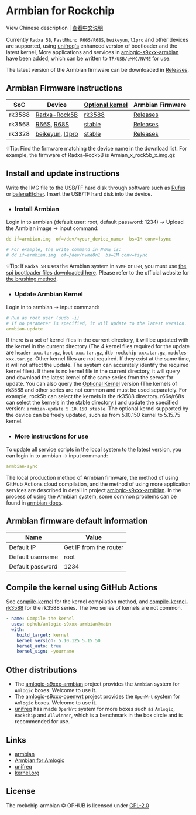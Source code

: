 # Armbian for Rockchip

View Chinese description  |  [查看中文说明](README.cn.md)

Currently `Radxa 5B`, `FastRhino R66S/R68S`, `beikeyun`, `l1pro` and other devices are supported, using [unifreq's](https://github.com/unifreq) enhanced version of bootloader and the latest kernel, More applications and services in [amlogic-s9xxx-armbian](https://github.com/ophub/amlogic-s9xxx-armbian) have been added, which can be written to `TF/USB/eMMC/NVME` for use.

The latest version of the Armbian firmware can be downloaded in [Releases](https://github.com/ophub/rockchip-armbian/releases).

## Armbian Firmware instructions

| SoC  | Device | [Optional kernel](https://github.com/ophub/kernel/tree/main/pub) | Armbian Firmware |
| ---- | ---- | ---- | ---- |
| rk3588 | [Radxa-Rock5B](https://wiki.radxa.com/Rock5/5b) | [rk3588](https://github.com/ophub/kernel/tree/main/pub/rk3588) | [Releases](https://github.com/ophub/rockchip-armbian/releases) |
| rk3568 | [R66S](https://r68s.cn/), [R68S](https://r68s.cn/) | [stable](https://github.com/ophub/kernel/tree/main/pub/stable) | [Releases](https://github.com/ophub/rockchip-armbian/releases) |
| rk3328 | [beikeyun](https://www.cnblogs.com/milton/p/15391525.html), [l1pro](https://post.smzdm.com/p/a4wkdo7l/) | [stable](https://github.com/ophub/kernel/tree/main/pub/stable) | [Releases](https://github.com/ophub/rockchip-armbian/releases) |

💡Tip: Find the firmware matching the device name in the download list. For example, the firmware of Radxa-Rock5B is Armian_x_rock5b_x.img.gz

## Install and update instructions

Write the IMG file to the USB/TF hard disk through software such as [Rufus](https://rufus.ie/) or [balenaEtcher](https://www.balena.io/etcher/). Insert the USB/TF hard disk into the device.

- ### Install Armbian

Login in to armbian (default user: root, default password: 1234) → Upload the Armbian image → input command:

```yaml
dd if=armbian.img  of=/dev/<your_device_name>  bs=1M conv=fsync

# For example, the write command in NVME is:
# dd if=armbian.img  of=/dev/nvme0n1  bs=1M conv=fsync
```

💡Tip: If `Radxa 5B` uses the Armbian system in `NVME` or `USB`, you must use [the spi bootloader files downloaded here](build-armbian/u-boot/rock5b). Please refer to the official website for [the brushing method](https://wiki.radxa.com/Rock5/install/spi).


- ### Update Armbian Kernel

Login in to armbian → input command:

```yaml
# Run as root user (sudo -i)
# If no parameter is specified, it will update to the latest version.
armbian-update
```

If there is a set of kernel files in the current directory, it will be updated with the kernel in the current directory (The 4 kernel files required for the update are `header-xxx.tar.gz`, `boot-xxx.tar.gz`, `dtb-rockchip-xxx.tar.gz`, `modules-xxx.tar.gz`. Other kernel files are not required. If they exist at the same time, it will not affect the update. The system can accurately identify the required kernel files). If there is no kernel file in the current directory, it will query and download the latest kernel of the same series from the server for update. You can also query the [Optional Kernel](https://github.com/ophub/kernel/tree/main/pub) version (The kernels of rk3588 and other series are not common and must be used separately. For example, rock5b can select the kernels in the rk3588 directory. r66s/r68s can select the kernels in the stable directory.) and update the specified version: `armbian-update 5.10.150 stable`. The optional kernel supported by the device can be freely updated, such as from 5.10.150 kernel to 5.15.75 kernel.

- ### More instructions for use

To update all service scripts in the local system to the latest version, you can login in to armbian → input command:

```yaml
armbian-sync
```

The local production method of Armbian firmware, the method of using GitHub Actions cloud compilation, and the method of using more application services are described in detail in project [amlogic-s9xxx-armbian](https://github.com/ophub/amlogic-s9xxx-armbian). In the process of using the Armbian system, some common problems can be found in [armbian-docs](https://github.com/ophub/amlogic-s9xxx-armbian/tree/main/build-armbian/armbian-docs).


## Armbian firmware default information

| Name | Value |
| ---- | ---- |
| Default IP | Get IP from the router |
| Default username | root |
| Default password | 1234 |

## Compile the kernel using GitHub Actions

See [compile-kernel](.github/workflows/compile-kernel.yml) for the kernel compilation method, and [compile-kernel-rk3588](.github/workflows/compile-kernel-rk3588.yml) for the rk3588 series. The two series of kernels are not common.

```yaml
- name: Compile the kernel
  uses: ophub/amlogic-s9xxx-armbian@main
  with:
    build_target: kernel
    kernel_version: 5.10.125_5.15.50
    kernel_auto: true
    kernel_sign: -yourname
```

## Other distributions

- The [amlogic-s9xxx-armbian](https://github.com/ophub/amlogic-s9xxx-armbian) project provides the `Armbian` system for `Amlogic` boxes. Welcome to use it.
- The [amlogic-s9xxx-openwrt](https://github.com/ophub/amlogic-s9xxx-openwrt) project provides the `OpenWrt` system for `Amlogic` boxes. Welcome to use it.
- [unifreq](https://github.com/unifreq/openwrt_packit) has made `OpenWrt` system for more boxes such as `Amlogic`, `Rockchip` and `Allwinner`, which is a benchmark in the box circle and is recommended for use.

## Links

- [armbian](https://github.com/armbian/build)
- [Armbian for Amlogic](https://github.com/ophub/amlogic-s9xxx-armbian)
- [unifreq](https://github.com/unifreq)
- [kernel.org](https://kernel.org)

## License

The rockchip-armbian © OPHUB is licensed under [GPL-2.0](https://github.com/ophub/rockchip-armbian/blob/main/LICENSE)

